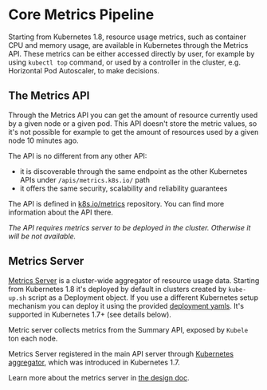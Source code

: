 # Core Metrics Pipeline

Starting from Kubernetes 1.8, resource usage metrics, such as container CPU and memory usage, are available in Kubernetes through the Metrics API. These metrics can be either accessed directly by user, for example by using `kubectl top` command, or used by a controller in the cluster, e.g. Horizontal Pod Autoscaler, to make decisions.

## The Metrics API

Through the Metrics API you can get the amount of resource currently used by a given node or a given pod. This API doesn't store the metric values, so it's not possible for example to get the amount of resources used by a given node 10 minutes ago.

The API is no different from any other API:

- it is discoverable through the same endpoint as the other Kubernetes APIs under `/apis/metrics.k8s.io/` path
- it offers the same security, scalability and reliability guarantees

The API is defined in [k8s.io/metrics](https://github.com/kubernetes/metrics/blob/master/pkg/apis/metrics/v1beta1/types.go) repository. You can find more information about the API there.

_The API requires metrics server to be deployed in the cluster. Otherwise it will be not available._

## Metrics Server

[Metrics Server](https://github.com/kubernetes-incubator/metrics-server) is a cluster-wide aggregator of resource usage data. Starting from Kubernetes 1.8 it's deployed by default in clusters created by `kube-up.sh` script as a Deployment object. If you use a different Kubernetes setup mechanism you can deploy it using the provided [deployment yamls](https://github.com/kubernetes-incubator/metrics-server/tree/master/deploy). It's supported in Kubernetes 1.7+ (see details below).

Metric server collects metrics from the Summary API, exposed by `Kubele` ton each node.

Metrics Server registered in the main API server through [Kubernetes aggregator](https://kubernetes.io/docs/concepts/api-extension/apiserver-aggregation/), which was introduced in Kubernetes 1.7.

Learn more about the metrics server in [the design doc](metrics-server.md).